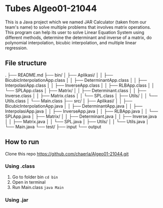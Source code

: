 # Tubes Algeo01-21044

This is a Java project which we named JAR Calculator (taken from our team's name) to solve multiple problems that involves matrix operations. This program can help its user to solve Linear Equation System using different methods, determine the determinant and inverse of a matrix, do polynomial interpolation, bicubic interpolation, and multiple linear regression.

## File structure

.
├── README.md
├── bin/
│ ├── Aplikasi/
│ │ ├── BicubicInterpolationApp.class
│ │ ├── DeterminantApp.class
│ │ ├── InterpolasiApp.class
│ │ ├── InverseApp.class
│ │ ├── RLBApp.class
│ │ └── SPLApp.class
│ ├── Matrix/
│ │ ├── Determinant.class
│ │ ├── Inverse.class
│ │ ├── Matrix.class
│ │ └── SPL.class
│ ├── Utils/
│ │ └── Utils.class
│ └── Main.class
├── src/
│ ├── Aplikasi/
│ │ ├── BicubicInterpolationApp.java
│ │ ├── DeterminantApp.java
│ │ ├── InterpolasiApp.java
│ │ ├── InverseApp.java
│ │ ├── RLBApp.java
│ │ └── SPLApp.java
│ ├── Matrix/
│ │ ├── Determinant.java
│ │ ├── Inverse.java
│ │ ├── Matrix.java
│ │ └── SPL.java
│ ├── Utils/
│ │ └── Utils.java
│ └── Main.java
└── test/
├── input
└── output

## How to run

Clone this repo https://github.com/chaerla/Algeo01-21044.git

### Using .class

1. Go to folder bin `cd bin`
2. Open in terminal
3. Run Main.class `java Main`

### Using .jar
